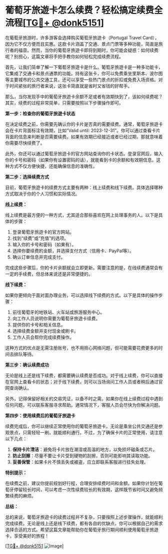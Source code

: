 # 葡萄牙旅遊卡怎么续费？轻松搞定续费全流程[[TG💪+ @donk5151](https://t.me/s/donk5151)]

在葡萄牙旅游时，许多游客会选择购买葡萄牙旅遊卡（Portugal Travel Card），因为它不仅方便而且实惠。这款卡片涵盖了交通、景点门票等多种功能，简直是旅行者的福音。然而，当你的葡萄牙旅遊卡即将到期时，你可能会疑惑：如何续费呢？别担心，这篇文章将手把手教你如何轻松完成续费流程。

首先，让我们简单了解一下葡萄牙旅遊卡是什么。葡萄牙旅遊卡是一种多功能卡，它集成了交通卡和景点通票的功能。持有这张卡，你可以免费乘坐里斯本、波尔图等主要城市的公共交通工具，还可以享受一些热门景点的折扣或免费入场资格。对于时间紧张的旅行者来说，这张卡简直就是省时又省钱的好帮手。

那么，当你发现手中的葡萄牙旅遊卡余额不足或者有效期快到了，该如何续费呢？其实，续费的过程非常简单，只需要按照以下步骤操作即可。

**第一步：检查你的葡萄牙旅遊卡状态**

在决定续费之前，你需要先确认你的卡片是否真的需要续费。通常，葡萄牙旅遊卡会在卡片背面标注有效期，比如“Valid until: 2023-12-31”。你可以通过查看卡片背面的信息来判断是否需要续费。如果有效期已经接近或者已经过期，那就意味着你需要尽快续费了。

此外，你还可以通过葡萄牙旅遊卡的官方网站查询你的卡状态。登录官网后，输入你的卡号和密码（如果你有设置密码的话），就能看到卡的余额和有效期信息。这种方式不仅方便快捷，还能确保信息的准确性。

**第二步：选择续费方式**

目前，葡萄牙旅遊卡的续费方式主要有两种：线上续费和线下续费。具体选择哪种方式取决于你的个人习惯和实际情况。

**线上续费：**

线上续费是最方便的一种方式，尤其适合那些喜欢在网上处理事务的人。以下是具体的步骤：

1. 登录葡萄牙旅遊卡的官方网站。
2. 找到“续费”或“充值”的选项。
3. 输入你的卡号和密码（如果有）。
4. 选择你要续费的金额，并选择支付方式（信用卡、PayPal等）。
5. 确认订单信息并完成支付。

完成这些步骤后，你的卡片余额就会立即更新。需要注意的是，在线续费通常会有一定的手续费，但总体来说还是非常便捷的。

**线下续费：**

如果你更倾向于面对面办理业务，可以选择线下续费的方式。以下是具体的操作步骤：

1. 前往葡萄牙的地铁站、火车站或旅游服务中心。
2. 向工作人员说明你需要为葡萄牙旅遊卡续费。
3. 提供你的卡号和相关信息。
4. 选择续费金额并支付现金或刷卡。
5. 工作人员会帮你完成续费操作。

这种方式的优点是无需注册账号，也不用担心网络问题，但可能需要花费更多的时间去排队等待。

**第三步：确认续费成功**

无论是线上还是线下续费，都需要确认续费是否成功。对于线上续费，你可以直接在官网上查看卡的状态；对于线下续费，则可以当场询问工作人员或者稍后通过官网查询确认。

另外，记得保留好相关的交易凭证，以备不时之需。如果你在线上续费过程中遇到任何问题，可以联系客服寻求帮助。通常情况下，客服人员会尽快为你解决问题。

**第四步：使用续费后的葡萄牙旅遊卡**

续费完成后，你可以继续正常使用你的葡萄牙旅遊卡。无论是乘坐公共交通还是参观景点，只需轻轻一刷，就能顺利通行。不过，为了确保卡片的正常使用，请注意以下几点：

1. **保持卡片清洁**：避免将卡片放在潮湿或高温的地方，以免损坏磁条或芯片。
2. **防止刮擦**：尽量不要让卡片受到硬物的刮擦，否则可能影响其读取功能。
3. **妥善保管**：如果卡片不慎丢失或被盗，应立即联系客服进行挂失处理。

**特别提示：**

在续费之前，建议你提前规划好行程，合理安排续费时间和金额。如果你计划在葡萄牙停留较长时间，可以考虑一次性续费较长的有效期，这样既节省时间又避免频繁续费的麻烦。

**总结：**

总的来说，葡萄牙旅遊卡的续费过程并不复杂，只要按照上述步骤操作，就能顺利完成续费。无论是线上还是线下续费，都有各自的优缺点，你可以根据自己的需求选择合适的方式。希望这篇文章能帮助你在葡萄牙旅行期间顺利使用葡萄牙旅遊卡，享受美好的旅程！

[[TG💪+ @donk5151](https://t.me/s/donk5151) ![Image](https://i.postimg.cc/rwNCRYN7/Snipaste-2025-04-30-17-27-05.png)]
